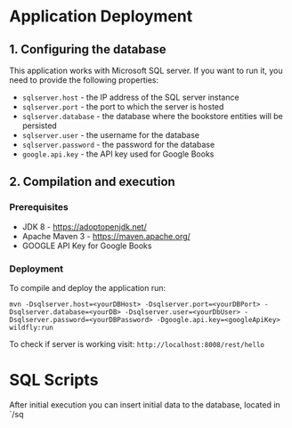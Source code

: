 # Application Deployment

## 1. Configuring the database

This application works with Microsoft SQL server.
If you want to run it, you need to provide the following properties:

* `sqlserver.host` - the IP address of the SQL server instance
* `sqlserver.port` - the port to which the server is hosted
* `sqlserver.database` - the database where the bookstore entities will be persisted
* `sqlserver.user` - the username for the database
* `sqlserver.password` - the password for the database
* `google.api.key` - the API key used for Google Books

## 2. Compilation and execution

### Prerequisites

* JDK 8 - https://adoptopenjdk.net/
* Apache Maven 3 - https://maven.apache.org/
* GOOGLE API Key for Google Books

### Deployment

To compile and deploy the application run:

`
mvn -Dsqlserver.host=<yourDBHost> -Dsqlserver.port=<yourDBPort> -Dsqlserver.database=<yourDB> -Dsqlserver.user=<yourDbUser> -Dsqlserver.password=<yourDBPassword> -Dgoogle.api.key=<googleApiKey> wildfly:run
`

To check if server is working visit: `http://localhost:8008/rest/hello`

# SQL Scripts
After initial execution you can insert initial data to the database, located in `/sq